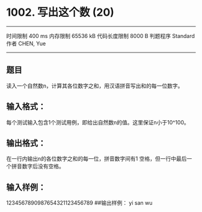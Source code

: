 ﻿# 1002. 写出这个数 (20)
---

时间限制
400 ms
内存限制
65536 kB
代码长度限制
8000 B
判题程序
Standard
作者
CHEN, Yue

---
## 题目
读入一个自然数n，计算其各位数字之和，用汉语拼音写出和的每一位数字。

## 输入格式：
每个测试输入包含1个测试用例，即给出自然数n的值。这里保证n小于10^100。

## 输出格式：
在一行内输出n的各位数字之和的每一位，拼音数字间有1 空格，但一行中最后一个拼音数字后没有空格。

## 输入样例：
1234567890987654321123456789
##输出样例：
yi san wu